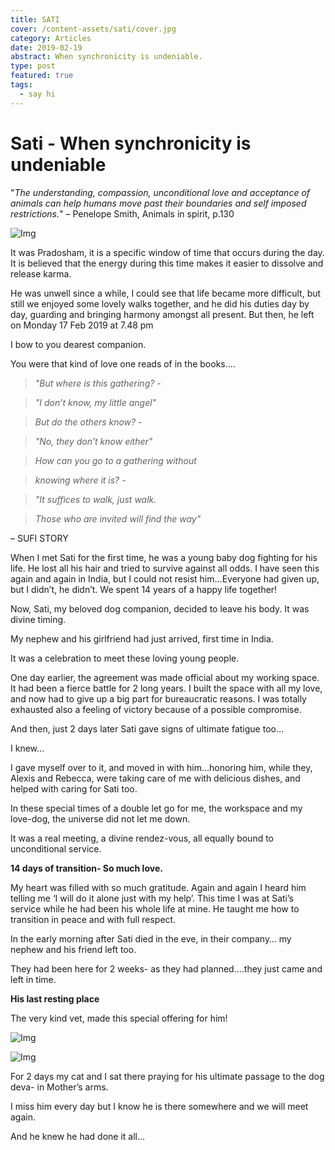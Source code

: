 ```yaml
---
title: SATI
cover: /content-assets/sati/cover.jpg
category: Articles
date: 2019-02-19
abstract: When synchronicity is undeniable.
type: post
featured: true
tags:
  - say hi
---
```


# Sati - When synchronicity is undeniable

"_The understanding, compassion, unconditional love and acceptance of animals can help humans move past their boundaries and self imposed restrictions._" – Penelope Smith, Animals in spirit, p.130

![Img](/content-assets/sati/sati_1440X900.jpg)

It was Pradosham, it is a specific window of time that occurs during the day. It is believed that the energy during this time makes it easier to dissolve and release karma.

He was unwell since a while, I could see that life became more difficult, but still we enjoyed some lovely walks together, and he did his duties day by day, guarding and bringing harmony amongst all present. But then, he left on Monday 17 Feb 2019 at 7.48 pm

I bow to you dearest companion.

You were that kind of love one reads of in the books….

> _"But where is this gathering? -_

> _"I don’t know, my little angel"_

> _But do the others know? -_

> _"No, they don’t know either"_

> _How can you go to a gathering without _

> _knowing where it is? -_

> _"It suffices to walk, just walk. _

> _Those who are invited will find the way" _

– SUFI STORY

When I met Sati for the first time, he was a young baby dog fighting for his life. He lost all his hair and tried to survive against all odds. I have seen this again and again in India, but I could not resist him…Everyone had given up, but I didn’t, he didn’t. We spent 14 years of a happy life together!

Now, Sati, my beloved dog companion, decided to leave his body. It was divine timing.

My nephew and his girlfriend had just arrived, first time in India.

It was a celebration to meet these loving young people.

One day earlier, the agreement was made official about my working space. It had been a fierce battle for 2 long years. I built the space with all my love, and now had to give up a big part for bureaucratic reasons. I was totally exhausted also a feeling of victory because of a possible compromise.

And then, just 2 days later Sati gave signs of ultimate fatigue too…

I knew…

I gave myself over to it, and moved in with him…honoring him, while they, Alexis and Rebecca, were taking care of me with delicious dishes, and helped with caring for Sati too.

In these special times of a double let go for me, the workspace and my love-dog, the universe did not let me down.

It was a real meeting, a divine rendez-vous, all equally bound to unconditional service.

**14 days of transition- So much love.**

My heart was filled with so much gratitude. Again and again I heard him telling me ‘I will do it alone just with my help’. This time I was at Sati’s service while he had been his whole life at mine. He taught me how to transition in peace and with full respect.

In the early morning after Sati died in the eve, in their company… my nephew and his friend left too.

They had been here for 2 weeks- as they had planned….they just came and left in time.

**His last resting place**

The very kind vet, made this special offering for him!

![Img](/content-assets/sati/img2_1280X836.jpg)

![Img](/content-assets/sati/img3_1280X960.jpg)

For 2 days my cat and I sat there praying for his ultimate passage to the dog deva- in Mother’s arms.

I miss him every day but I know he is there somewhere and we will meet again.

And he knew he had done it all…
